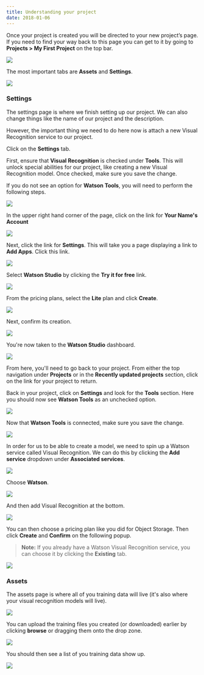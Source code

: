 ```yaml
---
title: Understanding your project
date: 2018-01-06
---
```


Once your project is created you will be directed to your new project’s page. If you need to find your way back to this page you can get to it by going to **Projects > My First Project** on the top bar.

![](https://cdn-images-1.medium.com/max/6208/1*XeBOPqzuso_oyUJQV6Tybg.png)

The most important tabs are **Assets** and **Settings**.

![](https://cdn-images-1.medium.com/max/6208/1*tJHIZdKjYhOy2gHj_VgNwQ.png)

### Settings

The settings page is where we finish setting up our project. We can also change things like the name of our project and the description.

However, the important thing we need to do here now is attach a new Visual Recognition service to our project.

Click on the **Settings** tab.

First, ensure that **Visual Recognition** is checked under **Tools**. This will unlock special abilities for our project, like creating a new Visual Recognition model. Once checked, make sure you save the change.

<!-- NEW STEPS FOR ADDING WATSON TOOLS -->

If you do not see an option for **Watson Tools**, you will need to perform the following steps. 

![](assets/watson-tools-missing-1.png)

In the upper right hand corner of the page, click on the link for **Your Name's Account**

![](assets/watson-tools-missing-settings.png)

Next, click the link for **Settings**. This will take you a page displaying a link to **Add Apps**. Click this link.

![](assets/watson-tools-missing-add-apps.png)

Select **Watson Studio** by clicking the **Try it for free** link.

![](assets/watson-tools-missing-select-studio.png)

From the pricing plans, select the **Lite** plan and click **Create**.

![](assets/watson-tools-missing-select-studio-3.png)

Next, confirm its creation.

![](assets/watson-tools-missing-select-studio-confirm.png)

You're now taken to the **Watson Studio** dashboard.

![](assets/watson-tools-missing-studio-dashboard.png)

From here, you'll need to go back to your project. From either the top navigation under **Projects** or in the **Recently updated projects** section, click on the link for your project to return.

Back in your project, click on **Settings** and look for the **Tools** section. Here you should now see **Watson Tools** as an unchecked option.

![](assets/watson-tools-missing-unchecked-box.png)

Now that **Watson Tools** is connected, make sure you save the change.

![](assets/watson-tools-missing-checked-box.png)

<!-- END -->

In order for us to be able to create a model, we need to spin up a Watson service called Visual Recognition. We can do this by clicking the **Add service** dropdown under **Associated services**.

![](https://cdn-images-1.medium.com/max/6208/1*nvK4iUnouTwVM5eMbm8E1Q.png)

Choose **Watson**.

![](https://cdn-images-1.medium.com/max/6208/1*0C04p9N0UPeAxOR8aePm_A.png)

And then add Visual Recognition at the bottom.

![](https://cdn-images-1.medium.com/max/6208/1*w1swC8URKDcwVCXMPSjBMw.png)

You can then choose a pricing plan like you did for Object Storage. Then click **Create** and **Confirm** on the following popup.
> **Note:** If you already have a Watson Visual Recognition service, you can choose it by clicking the **Existing** tab.

![](https://cdn-images-1.medium.com/max/6208/1*uWmFqo70ULerPRP7q2Qtyw.png)

### Assets

The assets page is where all of you training data will live (it's also where your visual recognition models will live).

![](https://cdn-images-1.medium.com/max/6208/1*Vrat4g1QzqOq8DZWOQoWUQ.png)

You can upload the training files you created (or downloaded) earlier by clicking **browse** or dragging them onto the drop zone.

![](https://cdn-images-1.medium.com/max/6208/1*UdNqA50sZG6ekN7lH31KUA.png)

You should then see a list of you training data show up.

![](https://cdn-images-1.medium.com/max/6208/1*NqGRhrxMwy6UABy-cIsIiw.png)
